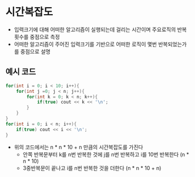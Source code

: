 # 시간복잡도
- 입력크기에 대해 어떠한 알고리즘이 실행되는데 걸리는 시간이며 주요로직의 반복횟수를 중점으로 측정
- 어떠한 알고리즘이 주어진 입력크기를 기반으로 어떠한 로직이 몇번 반복되었는가를 중점으로 설명

## 예시 코드
```cpp
for(int i = 0; i < 10; i++){
	for(int j =0; j < n; j++){
		for(int k = 0; k < n; k++){
			if(true) cout << k << '\n';
		}
	}
}
for(int i = 0; i < n; i++){
	if(true) cout << i << '\n'; 
}
```
- 위의 코드에서는 n * n * 10 + n 만큼의 시간복잡도를 가진다
  - 안쪽 반복문부터 k를 n번 반복한 것에 j를 n번 반복하고 i를 10번 반복한다 (n * n * 10)
  - 3중반복문이 끝나고 i를 n번 반복한 것을 더한다 (n * n * 10 + n)
